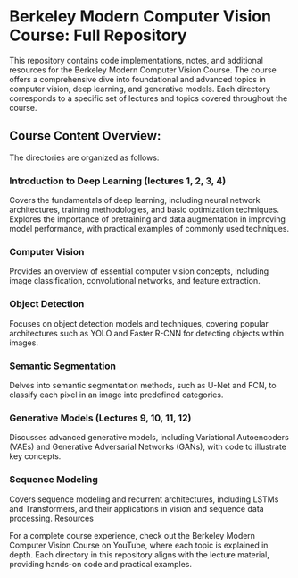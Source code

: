 

# **Berkeley Modern Computer Vision Course: Full Repository**

This repository contains code implementations, notes, and additional resources for the Berkeley Modern Computer Vision Course. The course offers a comprehensive dive into foundational and advanced topics in computer vision, deep learning, and generative models. Each directory corresponds to a specific set of lectures and topics covered throughout the course.

## Course Content Overview:

The directories are organized as follows:

### Introduction to Deep Learning (lectures 1, 2, 3, 4)
Covers the fundamentals of deep learning, including neural network architectures, training methodologies, and basic optimization techniques. Explores the importance of pretraining and data augmentation in improving model performance, with practical examples of commonly used techniques.
### Computer Vision
Provides an overview of essential computer vision concepts, including image classification, convolutional networks, and feature extraction.
### Object Detection
Focuses on object detection models and techniques, covering popular architectures such as YOLO and Faster R-CNN for detecting objects within images.
### Semantic Segmentation
Delves into semantic segmentation methods, such as U-Net and FCN, to classify each pixel in an image into predefined categories.
### Generative Models (Lectures 9, 10, 11, 12)
Discusses advanced generative models, including Variational Autoencoders (VAEs) and Generative Adversarial Networks (GANs), with code to illustrate key concepts.
### Sequence Modeling
Covers sequence modeling and recurrent architectures, including LSTMs and Transformers, and their applications in vision and sequence data processing.
Resources

For a complete course experience, check out the Berkeley Modern Computer Vision Course on YouTube, where each topic is explained in depth. Each directory in this repository aligns with the lecture material, providing hands-on code and practical examples.
